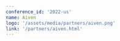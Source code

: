 ```yaml
---
conference_id: '2022-us'
name: Aiven
logo: '/assets/media/partners/aiven.png'
link: '/partners/aiven.html'
---
```



